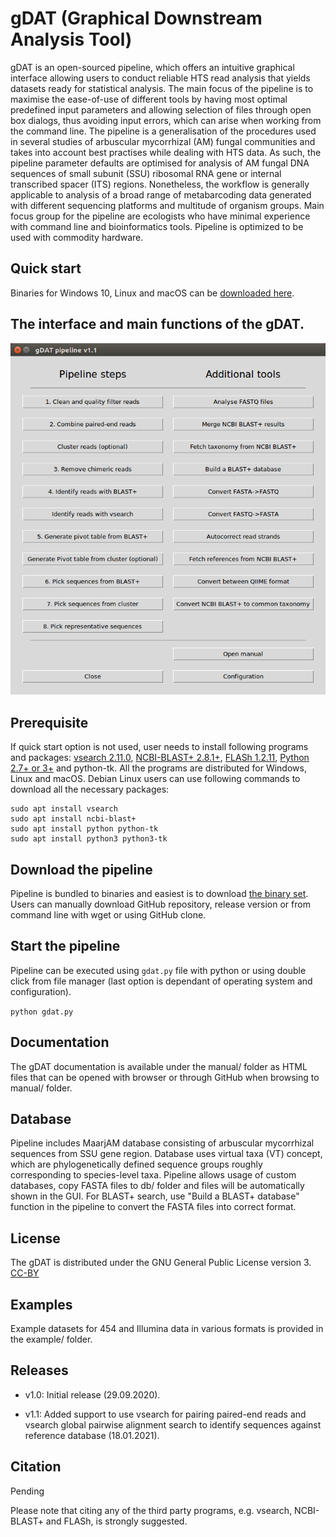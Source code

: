 # gDAT (Graphical Downstream Analysis Tool)
gDAT is an open-sourced pipeline, which offers an intuitive graphical interface allowing users to conduct reliable HTS read analysis that yields datasets ready for statistical analysis. The main focus of the pipeline is to maximise the ease-of-use of different tools by having most optimal predefined input parameters and allowing selection of files through open box dialogs, thus avoiding input errors, which can arise when working from the command line. The pipeline is a generalisation of the procedures used in several studies of arbuscular mycorrhizal (AM) fungal communities and takes into account best practises while dealing with HTS data. As such, the pipeline parameter defaults are optimised for analysis of AM fungal DNA sequences of small subunit (SSU) ribosomal RNA gene or internal transcribed spacer (ITS) regions. Nonetheless, the workflow is generally applicable to analysis of a broad range of metabarcoding data generated with different sequencing platforms and multitude of organism groups. Main focus group for the pipeline are ecologists who have minimal experience with command line and bioinformatics tools. Pipeline is optimized to be used with commodity hardware.

## Quick start

Binaries for Windows 10, Linux and macOS can be [downloaded here](https://github.com/ut-planteco/gDAT/releases). 

## The interface and main functions of the gDAT.
![main.png](https://github.com/ut-planteco/gDAT/raw/master/manual/assets/pipeline_main.png)

## Prerequisite

If quick start option is not used, user needs to install following programs and packages: [vsearch 2.11.0](https://github.com/torognes/vsearch/releases), [NCBI-BLAST+ 2.8.1+](https://blast.ncbi.nlm.nih.gov/Blast.cgi?PAGE_TYPE=BlastDocs&DOC_TYPE=Download), [FLASh 1.2.11](https://ccb.jhu.edu/software/FLASH/), [Python 2.7+ or 3+](https://www.python.org/downloads/) and python-tk. All the programs are distributed for Windows, Linux and macOS. Debian Linux users can use following commands to download all the necessary packages:

```
sudo apt install vsearch
sudo apt install ncbi-blast+
sudo apt install python python-tk
sudo apt install python3 python3-tk
```

## Download the pipeline

Pipeline is bundled to binaries and easiest is to download [the binary set](https://github.com/ut-planteco/gDAT/releases). Users can manually download GitHub repository, release version or from command line with wget or using GitHub clone. 

## Start the pipeline

Pipeline can be executed using `gdat.py` file with python or using double click from file manager (last option is dependant of operating system and configuration).

`python gdat.py`

## Documentation

The gDAT documentation is available under the manual/ folder as HTML files that can be opened with browser or through GitHub when browsing to manual/ folder.

## Database

Pipeline includes MaarjAM database consisting of arbuscular mycorrhizal sequences from SSU gene region. Database uses virtual taxa (VT) concept, which are phylogenetically defined sequence groups roughly corresponding to species-level taxa. Pipeline allows usage of custom databases, copy FASTA files to db/ folder and files will be automatically shown in the GUI. For BLAST+ search, use "Build a BLAST+ database" function in the pipeline to convert the FASTA files into correct format.  

## License

The gDAT is distributed under the GNU General Public License version 3. [CC-BY](https://creativecommons.org/licenses/by/3.0/)

## Examples

Example datasets for 454 and Illumina data in various formats is provided in the example/ folder.

## Releases

* v1.0: Initial release (29.09.2020).

* v1.1: Added support to use vsearch for pairing paired-end reads and vsearch global pairwise alignment search to identify sequences against reference database (18.01.2021).

## Citation

Pending

Please note that citing any of the third party programs, e.g. vsearch, NCBI-BLAST+ and FLASh, is strongly suggested.